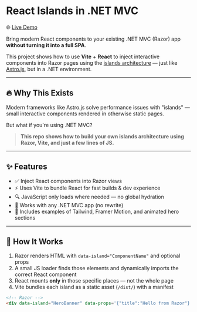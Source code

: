 # React Islands in .NET MVC
🌐 [Live Demo](https://react-dotnet-demo.onrender.com/)

Bring modern React components to your existing .NET MVC (Razor) app **without turning it into a full SPA**.

This project shows how to use **Vite** + **React** to inject interactive components into Razor pages using the [islands architecture](https://www.patterns.dev/vanilla/islands-architecture/) — just like [Astro.js](https://astro.build), but in a .NET environment.

---

## 🔥 Why This Exists

Modern frameworks like Astro.js solve performance issues with "islands" — small interactive components rendered in otherwise static pages.

But what if you're using .NET MVC?

> **This repo shows how to build your own islands architecture using Razor, Vite, and just a few lines of JS.**

---

## ✨ Features

- ✅ Inject React components into Razor views
- ⚡️ Uses Vite to bundle React for fast builds & dev experience
- 🔍 JavaScript only loads where needed — no global hydration
- 🧱 Works with any .NET MVC app (no rewrite)
- 🧪 Includes examples of Tailwind, Framer Motion, and animated hero sections

---

## 🧠 How It Works

1. Razor renders HTML with `data-island="ComponentName"` and optional props
2. A small JS loader finds those elements and dynamically imports the correct React component
3. React mounts **only** in those specific places — not the whole page
4. Vite bundles each island as a static asset (`/dist/`) with a manifest

```html
<!-- Razor -->
<div data-island="HeroBanner" data-props='{"title":"Hello from Razor"}'></div>
